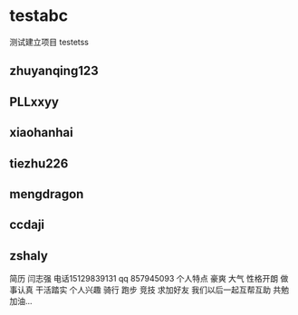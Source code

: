 # testabc
测试建立项目
testetss

## zhuyanqing123

## PLLxxyy

## xiaohanhai

## tiezhu226

## mengdragon

## ccdaji

## zshaly

简历   闫志强   电话15129839131 qq  857945093   个人特点   豪爽  大气  性格开朗  做事认真  干活踏实 个人兴趣   骑行 跑步 竞技  求加好友   我们以后一起互帮互助  共勉 加油...
